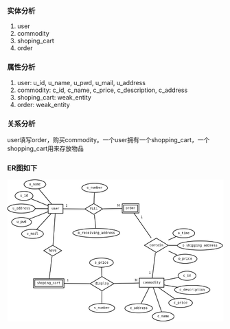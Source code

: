 ### 实体分析
1. user  
2. commodity
3. shoping_cart
4. order
### 属性分析
1. user: u_id, u_name, u_pwd, u_mail, u_address
2. commodity: c_id, c_name, c_price, c_description, c_address
3. shoping_cart: weak_entity
4. order: weak_entity
### 关系分析
user填写order，购买commodity。一个user拥有一个shopping_cart，一个shopping_cart用来存放物品
### ER图如下
![er图](er_1.0.png)